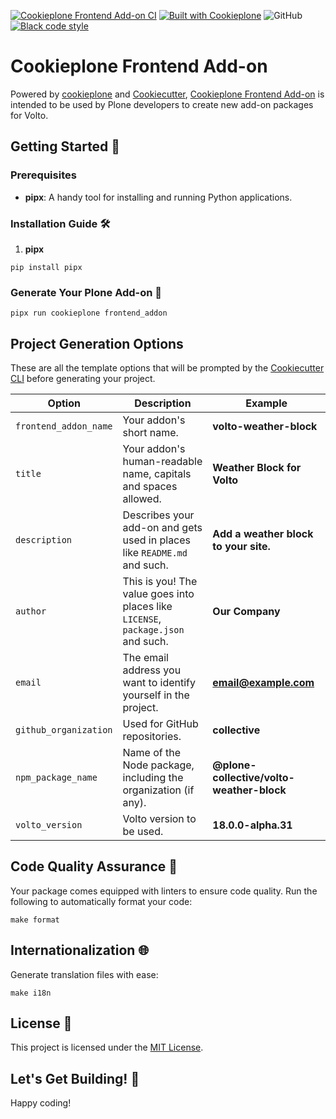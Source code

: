 [![Cookieplone Frontend Add-on CI](https://github.com/plone/cookieplone-templates/actions/workflows/frontend_addon.yml/badge.svg)](https://github.com/plone/cookieplone-templates/actions/workflows/frontend_addon.yml)
[![Built with Cookieplone](https://img.shields.io/badge/built%20with-Cookiecutter-ff69b4.svg?logo=cookiecutter)](https://github.com/plone/cookieplone-templates/)
![GitHub](https://img.shields.io/github/license/plone/cookieplone-templates)
[![Black code style](https://img.shields.io/badge/code%20style-black-000000.svg)](https://github.com/ambv/black)

# Cookieplone Frontend Add-on

Powered by [cookieplone](https://github.com/plone/cookieplone) and [Cookiecutter](https://github.com/cookiecutter/cookiecutter), [Cookieplone Frontend Add-on](https://github.com/plone/cookieplone-templates/frontend_addon) is intended to be used by Plone developers to create new add-on packages for Volto.

## Getting Started 🏁

### Prerequisites

- **pipx**: A handy tool for installing and running Python applications.

### Installation Guide 🛠️

1. **pipx**

```shell
pip install pipx
```

### Generate Your Plone Add-on 🎉

```shell
pipx run cookieplone frontend_addon
```

## Project Generation Options

These are all the template options that will be prompted by the [Cookiecutter CLI](https://github.com/cookiecutter/cookiecutter) before generating your project.

| Option                | Description                                                                                                                                          | Example                       |
| --------------------- | ---------------------------------------------------------------------------------------------------------------------------------------------------- | ----------------------------- |
| `frontend_addon_name`  | Your addon's short name.                                                                                     | **volto-weather-block**                |
| `title`  | Your addon's human-readable name, capitals and spaces allowed.                                                                                     | **Weather Block for Volto**                |
| `description`         | Describes your add-on and gets used in places like ``README.md`` and such.                                                                          | **Add a weather block to your site.** |
| `author`              | This is you! The value goes into places like ``LICENSE``, ``package.json`` and such.                                                                     | **Our Company**               |
| `email`               | The email address you want to identify yourself in the project.                                                                                      | **email@example.com**         |
| `github_organization` | Used for GitHub repositories.                                                                                                             | **collective**                |
| `npm_package_name` | Name of the Node package, including the organization (if any). | **@plone-collective/volto-weather-block**    |
| `volto_version` | Volto version to be used. | **18.0.0-alpha.31**    |

## Code Quality Assurance 🧐

Your package comes equipped with linters to ensure code quality. Run the following to automatically format your code:

```shell
make format
```

## Internationalization 🌐

Generate translation files with ease:

```shell
make i18n
```

## License 📜

This project is licensed under the [MIT License](/LICENSE).

## Let's Get Building! 🚀

Happy coding!

